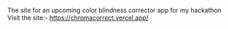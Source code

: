 The site for an upcoming color blindness corrector app for my hackathon
Visit the site:-
https://chromacorrect.vercel.app/
